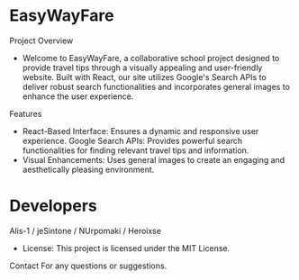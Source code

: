 # EasyWayFare
Project Overview
- Welcome to EasyWayFare, a collaborative school project designed to provide travel tips through a visually appealing and user-friendly website. Built with React, our site utilizes Google's Search APIs to deliver robust search functionalities and incorporates general images to enhance the user experience.

Features
- React-Based Interface: Ensures a dynamic and responsive user experience.
Google Search APIs: Provides powerful search functionalities for finding relevant travel tips and information.
- Visual Enhancements: Uses general images to create an engaging and aesthetically pleasing environment.
# Developers
Alis-1 /
jeSintone / 
NUrpomaki /
Heroixse
- License:
This project is licensed under the MIT License.

Contact
For any questions or suggestions.
